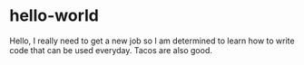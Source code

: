 # hello-world

Hello, I really need to get a new job so I am determined to learn how to write code that can be used everyday.
Tacos are also good.


